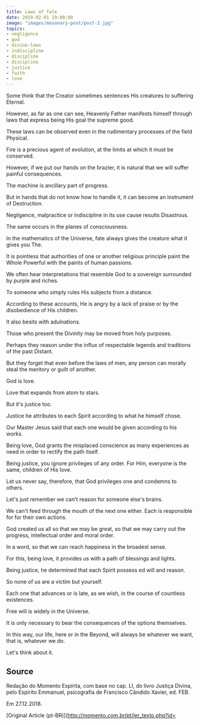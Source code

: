 ```yaml
---
title: Laws of fate
date: 2019-02-01 19:00:00
image: "images/masonary-post/post-2.jpg"
topics: 
- negligence
- god
- divine-laws
- indiscipline
- discipline
- discipline
- justice
- faith
- love
---
```



Some think that the Creator sometimes sentences His creatures to suffering
Eternal.

However, as far as one can see, Heavenly Father manifests himself through
laws that express being His goal the supreme good.

These laws can be observed even in the rudimentary processes of the field
Physical.

Fire is a precious agent of evolution, at the limits at which it must be conserved.

However, if we put our hands on the brazier, it is natural that we will suffer
painful consequences.

The machine is ancillary part of progress.

But in hands that do not know how to handle it, it can become an instrument of
Destruction.

Negligence, malpractice or indiscipline in its use cause results
Disastrous.

The same occurs in the planes of consciousness.

In the mathematics of the Universe, fate always gives the creature what it gives you
The.

It is pointless that authorities of one or another religious principle paint the Whole
Powerful with the paints of human passions.

We often hear interpretations that resemble God to a sovereign
surrounded by purple and riches.

To someone who simply rules His subjects from a distance.

According to these accounts, He is angry by a lack of praise or by the
disobedience of His children.

It also besits with adulnations.

Those who present the Divinity may be moved from holy purposes.

Perhaps they reason under the influx of respectable legends and traditions of the past
Distant.

But they forget that even before the laws of men, any person
can morally steal the meritory or guilt of another.

God is love.

Love that expands from atom to stars.

But it's justice too.

Justice he attributes to each Spirit according to what he himself chose.

Our Master Jesus said that each one would be given according to his works.

Being love, God grants the misplaced conscience as many experiences as
need in order to rectify the path itself.

Being justice, you ignore privileges of any order. For Him, everyone is
the same, children of His love.

Let us never say, therefore, that God privileges one and condemns to others.

Let's just remember we can't reason for someone else's brains.

We can't feed through the mouth of the next one either. Each is responsible for
for their own actions.

God created us all so that we may be great, so that we may carry out the
progress, intellectual order and moral order.

In a word, so that we can reach happiness in the broadest sense.

For this, being love, it provides us with a path of blessings and lights.

Being justice, he determined that each Spirit possess ed will and reason.

So none of us are a victim but yourself.

Each one that advances or is late, as we wish, in the course of
countless existences.

Free will is widely in the Universe.

It is only necessary to bear the consequences of the options themselves.

In this way, our life, here or in the Beyond, will always be whatever we want, that is,
whatever we do.

Let's think about it.

## Source
Redação do Momento Espírita, com base no cap. LI, do livro
Justiça Divina, pelo Espírito Emmanuel, psicografia de
Francisco Cândido Xavier, ed. FEB.

Em 27.12.2018.

[Original Article (pt-BR)](http://momento.com.br/pt/ler_texto.php?id=
